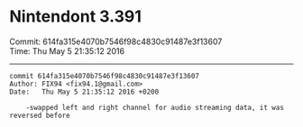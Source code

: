 # Nintendont 3.391
Commit: 614fa315e4070b7546f98c4830c91487e3f13607  
Time: Thu May 5 21:35:12 2016   

-----

```
commit 614fa315e4070b7546f98c4830c91487e3f13607
Author: FIX94 <fix94.1@gmail.com>
Date:   Thu May 5 21:35:12 2016 +0200

    -swapped left and right channel for audio streaming data, it was reversed before
```
